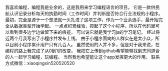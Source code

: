 我喜欢编程，编程我是业余的，这是我用来学习编程语言的项目。
它是一款供民航认识记录分析每天的执勤时间（工作时间）并判断是否符合行业法规的小程序。
最初，完全是源于一个想法就一头扎进了这项工作，作为一个业余选手，最开始完全从数据类型开始学起。
一点点积累经验，攒起了这个小程序，所以在代码里可以看到很多边学边做留下来的痕迹。
可以说它就是我学习js的学习笔记。
经过将近两个月我写出了小程序并发布上线。
由于小程序面向的人群实在是太小众，所以目前小程序累计用户只有几百人。
虽然使用的人并不多，但是对于我来说，在编程的路上我完成了从0到1的改变。
我把它上传到github希望能够找到志同道合的人一起学习编程，玩编程。
当然我也希望能让这个app发挥更大的作用。
联系方式微信：xiaoqingxin520520520
